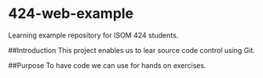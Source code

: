 


# 424-web-example
Learning example repository for ISOM 424 students.

##Introduction
This project enables us to lear source code control using Git.

##Purpose
To have code we can use for hands on exercises. 
<!doctype html>
<!--
  Adding changes prior to rebase
-->
<html lang="en">
<head>
  <meta charset="utf-8">

  <title>Eleni Hatzidis</title>
  <meta name="description" content="Eleni's page">

<body>

